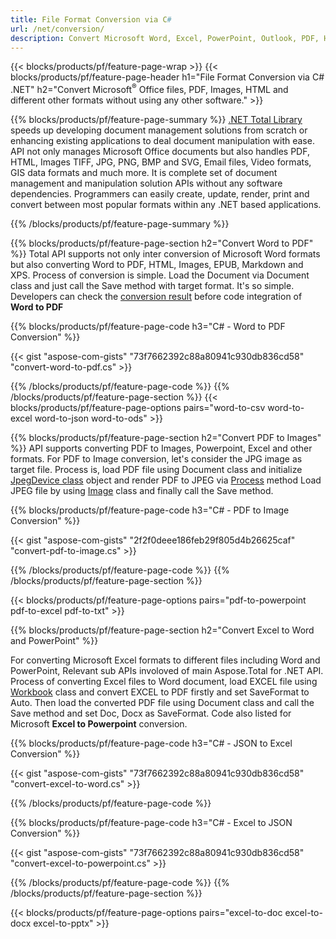 ```yaml
---
title: File Format Conversion via C# 
url: /net/conversion/
description: Convert Microsoft Word, Excel, PowerPoint, Outlook, PDF, HTML, 3D Images, Diagrams, Video Formats and many other popular files with just few lines of C# code.
---
```


{{< blocks/products/pf/feature-page-wrap >}}
{{< blocks/products/pf/feature-page-header h1="File Format Conversion via C# .NET" h2="Convert Microsoft<sup>&reg;</sup> Office files, PDF, Images, HTML and different other formats without using any other software." >}}

{{% blocks/products/pf/feature-page-summary %}}
[.NET Total Library](https://products.aspose.com/total/net/) speeds up developing document management solutions from scratch or enhancing existing applications to deal document manipulation with ease. API not only manages Microsoft Office documents but also handles PDF, HTML, Images TIFF, JPG, PNG, BMP and SVG, Email files, Video formats, GIS data formats and much more. It is complete set of document management and manipulation solution APIs without any software dependencies.  Programmers can easily create, update, render, print and convert between most popular formats within any .NET based applications.

{{% /blocks/products/pf/feature-page-summary  %}}

{{% blocks/products/pf/feature-page-section  h2="Convert Word to PDF" %}}
Total API supports not only inter conversion of Microsoft Word formats but also converting Word to PDF, HTML, Images, EPUB, Markdown and XPS. Process of conversion is simple. Load the Document via Document class and just call the Save method with target format. It's so simple. Developers can check the [conversion result](https://products.aspose.com/words/net/conversion/word-to-pdf/) before code integration of **Word to PDF**


{{% blocks/products/pf/feature-page-code h3="C# - Word to PDF Conversion" %}}

{{< gist "aspose-com-gists" "73f7662392c88a80941c930db836cd58" "convert-word-to-pdf.cs" >}}

{{% /blocks/products/pf/feature-page-code  %}}
{{% /blocks/products/pf/feature-page-section %}}
{{< blocks/products/pf/feature-page-options pairs="word-to-csv word-to-excel word-to-json word-to-ods" >}}


{{% blocks/products/pf/feature-page-section  h2="Convert PDF to Images" %}}
API supports converting PDF to Images, Powerpoint, Excel and other formats. For PDF to Image conversion, let's consider the JPG image as target file. Process is, load PDF file using Document class and initialize [JpegDevice class](https://apireference.aspose.com/pdf/net/aspose.pdf.devices/jpegdevice) object and render PDF to JPEG via [Process](https://apireference.aspose.com/pdf/net/aspose.pdf.devices.pagedevice/process/methods/1) method
Load JPEG file by using [Image](https://apireference.aspose.com/imaging/net/aspose.imaging/image) class and finally call the Save method.

{{% blocks/products/pf/feature-page-code h3="C# - PDF to Image Conversion" %}}

{{< gist "aspose-com-gists" "2f2f0deee186feb29f805d4b26625caf" "convert-pdf-to-image.cs" >}}


{{% /blocks/products/pf/feature-page-code  %}}
{{% /blocks/products/pf/feature-page-section %}}

{{< blocks/products/pf/feature-page-options pairs="pdf-to-powerpoint pdf-to-excel pdf-to-txt" >}}

{{% blocks/products/pf/feature-page-section  h2="Convert Excel to Word and PowerPoint" %}}

For converting Microsoft Excel formats to different files including Word and PowerPoint, Relevant sub APIs involoved of main Aspose.Total for .NET API. Process of converting Excel files to Word document, load EXCEL file using [Workbook](https://apireference.aspose.com/cells/net/aspose.cells/workbook) class and convert EXCEL to PDF firstly and set SaveFormat to Auto. Then load the converted PDF file using Document class and call the Save method and set Doc, Docx as SaveFormat. Code also listed for Microsoft **Excel to Powerpoint** conversion.

{{% blocks/products/pf/feature-page-code h3="C# - JSON to Excel Conversion" %}}

{{< gist "aspose-com-gists" "73f7662392c88a80941c930db836cd58" "convert-excel-to-word.cs" >}}

{{% /blocks/products/pf/feature-page-code %}}

{{% blocks/products/pf/feature-page-code h3="C# - Excel to JSON Conversion" %}}

{{< gist "aspose-com-gists" "73f7662392c88a80941c930db836cd58" "convert-excel-to-powerpoint.cs" >}}

{{% /blocks/products/pf/feature-page-code %}}
{{% /blocks/products/pf/feature-page-section %}}

{{< blocks/products/pf/feature-page-options pairs="excel-to-doc excel-to-docx excel-to-pptx" >}}